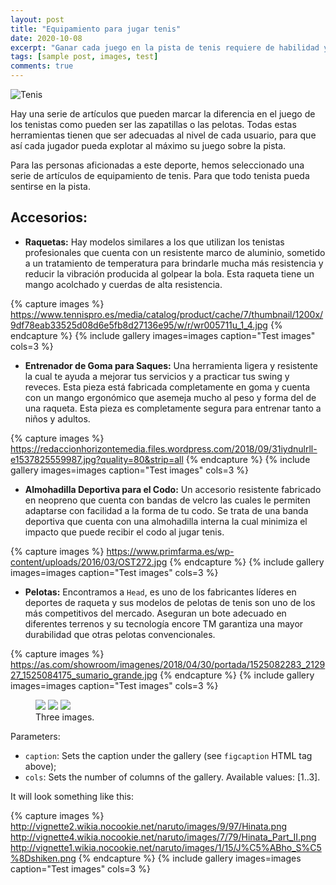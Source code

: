 ```yaml
---
layout: post
title: "Equipamiento para jugar tenis"
date: 2020-10-08
excerpt: "Ganar cada juego en la pista de tenis requiere de habilidad y del equipamiento adecuado."
tags: [sample post, images, test]
comments: true
---
```


![Tenis](https://www.mallorcadiario.com/fotos/1/418525_tenis.jpg)

Hay una serie de artículos que pueden marcar la diferencia en el juego de los tenistas como pueden ser las zapatillas o las pelotas. Todas estas herramientas tienen que ser adecuadas al nivel de cada usuario, para que así cada jugador pueda explotar al máximo su juego sobre la pista. 

Para las personas aficionadas a este deporte, hemos seleccionado una serie de artículos de equipamiento de tenis. Para que todo tenista pueda sentirse en la pista.

## Accesorios:

* **Raquetas:** Hay modelos similares a los que utilizan los tenistas profesionales que cuenta con un resistente marco de aluminio, sometido a un tratamiento de temperatura para brindarle mucha más resistencia y reducir la vibración producida al golpear la bola. Esta raqueta tiene un mango acolchado y cuerdas de alta resistencia.

{% capture images %}
	https://www.tennispro.es/media/catalog/product/cache/7/thumbnail/1200x/9df78eab33525d08d6e5fb8d27136e95/w/r/wr005711u_1_4.jpg
{% endcapture %}
{% include gallery images=images caption="Test images" cols=3 %}

* **Entrenador de Goma para Saques:** Una herramienta ligera y resistente la cual te ayuda a mejorar tus servicios y a practicar tus swing y reveces. Esta pieza está fabricada completamente en goma y cuenta con un mango ergonómico que asemeja mucho al peso y forma del de una raqueta. Esta pieza es completamente segura para entrenar tanto a niños y adultos.

{% capture images %}
	https://redaccionhorizontemedia.files.wordpress.com/2018/09/31iydnulrll-e1537825559987.jpg?quality=80&strip=all
{% endcapture %}
{% include gallery images=images caption="Test images" cols=3 %}

* **Almohadilla Deportiva para el Codo:** Un accesorio resistente fabricado en neopreno que cuenta con bandas de velcro las cuales le permiten adaptarse con facilidad a la forma de tu codo. Se trata de una banda deportiva que cuenta con una almohadilla interna la cual minimiza el impacto que puede recibir el codo al jugar tenis.

{% capture images %}
	https://www.primfarma.es/wp-content/uploads/2016/03/OST272.jpg
{% endcapture %}
{% include gallery images=images caption="Test images" cols=3 %}

* **Pelotas:** Encontramos a `Head`, es uno de los fabricantes líderes en deportes de raqueta y sus modelos de pelotas de tenis son uno de los más competitivos del mercado. Aseguran un bote adecuado en diferentes terrenos y su tecnología encore TM garantiza una mayor durabilidad que otras pelotas convencionales.

{% capture images %}
	https://as.com/showroom/imagenes/2018/04/30/portada/1525082283_212927_1525084175_sumario_grande.jpg
{% endcapture %}
{% include gallery images=images caption="Test images" cols=3 %}

<figure class="third">
	<img src="http://placehold.it/600x300.jpg">
	<img src="http://placehold.it/600x300.jpg">
	<img src="http://placehold.it/600x300.jpg">
	<figcaption>Three images.</figcaption>
</figure>

Parameters:

- `caption`: Sets the caption under the gallery (see `figcaption` HTML tag above);
- `cols`: Sets the number of columns of the gallery.
Available values: [1..3].

It will look something like this:

{% capture images %}
	http://vignette2.wikia.nocookie.net/naruto/images/9/97/Hinata.png
	http://vignette4.wikia.nocookie.net/naruto/images/7/79/Hinata_Part_II.png
	http://vignette1.wikia.nocookie.net/naruto/images/1/15/J%C5%ABho_S%C5%8Dshiken.png
{% endcapture %}
{% include gallery images=images caption="Test images" cols=3 %}
